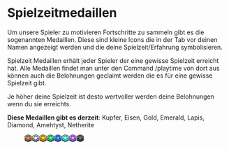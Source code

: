 # Spielzeitmedaillen

Um unsere Spieler zu motivieren Fortschritte zu sammeln gibt es die sogenannten Medaillen. Diese sind kleine Icons die in der Tab vor deinen Namen angezeigt werden und die deine Spielzeit/Erfahrung symbolisieren.

Spielzeit Medaillen erhält jeder Spieler der eine gewisse Spielzeit erreicht hat. Alle Medaillen findet man unter den Command /playtime von dort aus können auch die Belohnungen geclaimt werden die es für eine gewisse Spielzeit gibt.

Je höher deine Spielzeit ist desto wertvoller werden deine Belohnungen wenn du sie erreichts.

**Diese Medaillen gibt es derzeit**: Kupfer, Eisen, Gold, Emerald, Lapis, Diamond, Amehtyst, Netherite

<figure><img src="../.gitbook/assets/medaillen.png" alt=""><figcaption></figcaption></figure>
